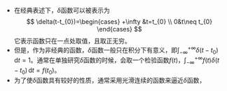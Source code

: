 - 在经典表述下，$\delta$函数可以被表示为 $$
\delta(t-t_{0})=\begin{cases}
+\infty &t=t_{0} \\
0&t\neq t_{0}
\end{cases}
$$它表示函数只在一点处取值，且取正无穷。
- 但是，作为非经典的函数，$\delta$函数一般只在积分下有意义，即$\int _{-\infty}^{+\infty}\delta(t-t_{0}) \, \mathrm{d}t=1$。通常在单独研究$\delta$函数的时候，会取一个检验函数$f(t)$，$\int _{-\infty}^{+\infty}f(t)\delta(t-t_{0}) \, \mathrm{d}t=f(t_{0})$。
- 为了使$\delta$函数具有较好的性质，通常采用光滑连续的函数来逼近$\delta$函数，
